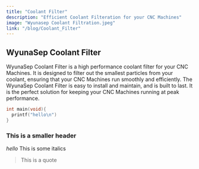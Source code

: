 ```yaml
---
title: "Coolant Filter"
description: "Efficient Coolant Filteration for your CNC Machines"
image: "Wyunasep Coolant Filtration.jpeg"
link: "/blog/Coolant_Filter"
---
```


## WyunaSep Coolant Filter

WyunaSep Coolant Filter is a high performance coolant filter for your CNC Machines. It is designed to filter out the smallest particles from your coolant, ensuring that your CNC Machines run smoothly and efficiently. The WyunaSep Coolant Filter is easy to install and maintain, and is built to last. It is the perfect solution for keeping your CNC Machines running at peak performance.

```c
int main(void){
  printf("hello\n")
}
```

### This is a smaller header

_hello_ This is some italics

> This is a quote

